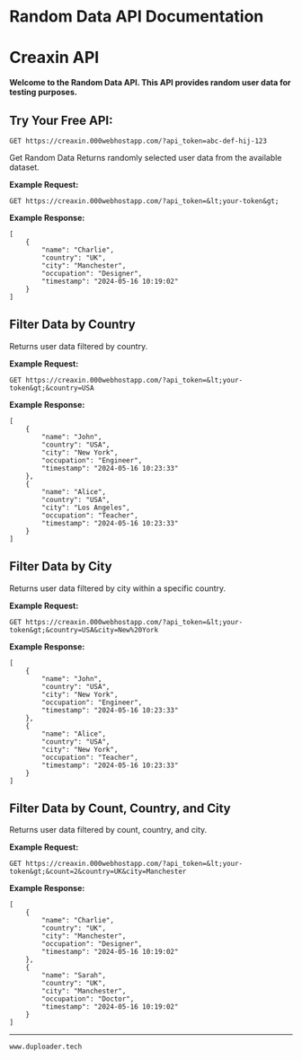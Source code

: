 # Random Data API Documentation
# Creaxin API

**Welcome to the Random Data API. This API provides random user data for testing purposes.**

## Try Your Free API:
`GET https://creaxin.000webhostapp.com/?api_token=abc-def-hij-123`

Get Random Data
Returns randomly selected user data from the available dataset.

**Example Request:**

`GET https://creaxin.000webhostapp.com/?api_token=&lt;your-token&gt;`

**Example Response:**
```
[
    {
        "name": "Charlie",
        "country": "UK",
        "city": "Manchester",
        "occupation": "Designer",
        "timestamp": "2024-05-16 10:19:02"
    }
]
```
## Filter Data by Country
Returns user data filtered by country.

**Example Request:**

`GET https://creaxin.000webhostapp.com/?api_token=&lt;your-token&gt;&country=USA`

**Example Response:**

```
[
    {
        "name": "John",
        "country": "USA",
        "city": "New York",
        "occupation": "Engineer",
        "timestamp": "2024-05-16 10:23:33"
    },
    {
        "name": "Alice",
        "country": "USA",
        "city": "Los Angeles",
        "occupation": "Teacher",
        "timestamp": "2024-05-16 10:23:33"
    }
]
```

## Filter Data by City
Returns user data filtered by city within a specific country.

**Example Request:**

`GET https://creaxin.000webhostapp.com/?api_token=&lt;your-token&gt;&country=USA&city=New%20York`

**Example Response:**
```
[
    {
        "name": "John",
        "country": "USA",
        "city": "New York",
        "occupation": "Engineer",
        "timestamp": "2024-05-16 10:23:33"
    },
    {
        "name": "Alice",
        "country": "USA",
        "city": "New York",
        "occupation": "Teacher",
        "timestamp": "2024-05-16 10:23:33"
    }
]
```

## Filter Data by Count, Country, and City

Returns user data filtered by count, country, and city.

**Example Request:**

`GET https://creaxin.000webhostapp.com/?api_token=&lt;your-token&gt;&count=2&country=UK&city=Manchester`

**Example Response:**
```
[
    {
        "name": "Charlie",
        "country": "UK",
        "city": "Manchester",
        "occupation": "Designer",
        "timestamp": "2024-05-16 10:19:02"
    },
    {
        "name": "Sarah",
        "country": "UK",
        "city": "Manchester",
        "occupation": "Doctor",
        "timestamp": "2024-05-16 10:19:02"
    }
]
```
------



` www.duploader.tech `

